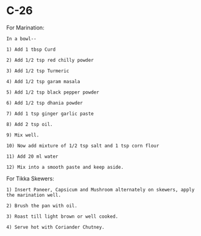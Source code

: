 # C-26
For Marination:

    In a bowl--

    1) Add 1 tbsp Curd

    2) Add 1/2 tsp red chilly powder

    3) Add 1/2 tsp Turmeric

    4) Add 1/2 tsp garam masala

    5) Add 1/2 tsp black pepper powder

    6) Add 1/2 tsp dhania powder

    7) Add 1 tsp ginger garlic paste 

    8) Add 2 tsp oil.

    9) Mix well.

    10) Now add mixture of 1/2 tsp salt and 1 tsp corn flour

    11) Add 20 ml water 

    12) Mix into a smooth paste and keep aside.

For Tikka Skewers:

    1) Insert Paneer, Capsicum and Mushroom alternately on skewers, apply the marination well.

    2) Brush the pan with oil.

    3) Roast till light brown or well cooked.

    4) Serve hot with Coriander Chutney.
